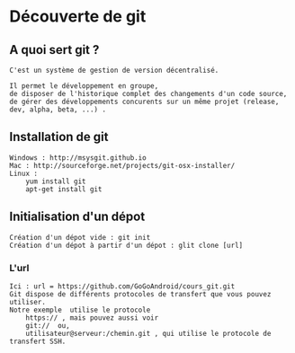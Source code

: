 # Découverte de git

## A quoi sert git ?
	C'est un système de gestion de version décentralisé.
	
	Il permet le développement en groupe,
	de disposer de l'historique complet des changements d'un code source,
	de gérer des développements concurents sur un même projet (release, dev, alpha, beta, ...) .
	

## Installation de git

	Windows : http://msysgit.github.io
	Mac : http://sourceforge.net/projects/git-osx-installer/
	Linux : 
		yum install git
		apt-get install git
		
	
## Initialisation d'un dépot

	Création d'un dépot vide : git init
	Création d'un dépot à partir d'un dépot : glit clone [url]
	
### L'url
	Ici : url = https://github.com/GoGoAndroid/cours_git.git
	Git dispose de différents protocoles de transfert que vous pouvez utiliser. 
	Notre exemple  utilise le protocole 
		https:// , mais pouvez aussi voir
		git://  ou,
		utilisateur@serveur:/chemin.git , qui utilise le protocole de transfert SSH.
